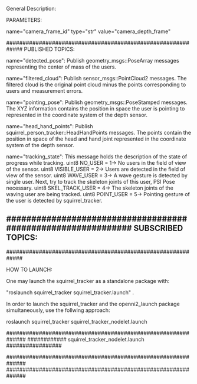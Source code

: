 General Description:

PARAMETERS:

name="camera_frame_id" type="str" value="camera_depth_frame"

#############################################################
PUBLISHED TOPICS:


name="detected_pose": Publish geometry_msgs::PoseArray messages representing the center of mass of the users.

name="filtered_cloud": Publish sensor_msgs::PointCloud2 messages. The filtered cloud is the original point cloud minus the points corresponding to users and measurement errors.

name="pointing_pose": Publish geometry_msgs::PoseStamped messages. The XYZ information contains the position in space the user is pointing to represented in the coordinate system of the depth sensor.

name="head_hand_points": Publish squirrel_person_tracker::HeadHandPoints messages. The points contain the position in space of the head and hand joint represented in the coordinate system of the depth sensor.

name="tracking_state": This message holds the description of the state of progress while tracking.
uint8 NO_USER          = 1-> No users in the field of view of the sensor.
uint8 VISIBLE_USER     = 2-> Users are detected in the field of view of the sensor.
uint8 WAVE_USER        = 3-> A wave gesture is detected by single user. Next, try to track the skeleton joints of this user, PSI Pose necessary.
uint8 SKEL_TRACK_USER  = 4-> The skeleton joints of the waving user are being tracked.
uint8 POINT_USER       = 5-> Pointing gesture of the user is detected by squirrel_tracker.

#############################################################
SUBSCRIBED TOPICS:
---

#############################################################


HOW TO LAUNCH:

One may launch the squirrel_tracker as a standalone package with:

"roslaunch squirrel_tracker squirrel_tracker.launch" .

In order to launch the squirrel_tracker and the openni2_launch package simultaneously, use the follwing approach:

 roslaunch squirrel_tracker squirrel_tracker_nodelet.launch

##############################################################
############ squirrel_tracker_nodelet.launch #################

<launch>

 <include file="$(find openni2_launch)/launch/openni2.launch" />

 <node pkg="nodelet" type="nodelet" name="squirrel_tracker" args="load squirrel_tracker/squirrel_tracker_nodelet /camera/camera_nodelet_manager" output="screen" cwd="ROS_HOME">
<param name="camera_frame_id" type="str" value="camera_depth_frame" />
 </node>  
           
</launch>
##############################################################
##############################################################






